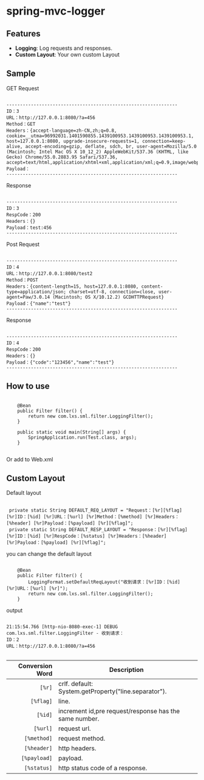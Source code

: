 # spring-mvc-logger
## Features

- **Logging**: Log requests and responses.
- **Custom Layout**: Your own custom Layout

## Sample
   GET Request
    
```

--------------------------------------------------------------- 
ID：3 
URL：http://127.0.0.1:8080/?a=456 
Method：GET 
Headers：{accept-language=zh-CN,zh;q=0.8, cookie=__utma=96992031.1401590855.1439100953.1439100953.1439100953.1, host=127.0.0.1:8080, upgrade-insecure-requests=1, connection=keep-alive, accept-encoding=gzip, deflate, sdch, br, user-agent=Mozilla/5.0 (Macintosh; Intel Mac OS X 10_12_2) AppleWebKit/537.36 (KHTML, like Gecko) Chrome/55.0.2883.95 Safari/537.36, accept=text/html,application/xhtml+xml,application/xml;q=0.9,image/webp,*/*;q=0.8} 
Payload： 
---------------------------------------------------------------

```
Response
```

--------------------------------------------------------------- 
ID：3 
RespCode：200 
Headers：{} 
Payload：test:456 
---------------------------------------------------------------

```

   Post Request
    
```

--------------------------------------------------------------- 
ID：4 
URL：http://127.0.0.1:8080/test2 
Method：POST 
Headers：{content-length=15, host=127.0.0.1:8080, content-type=application/json; charset=utf-8, connection=close, user-agent=Paw/3.0.14 (Macintosh; OS X/10.12.2) GCDHTTPRequest} 
Payload：{"name":"test"} 
---------------------------------------------------------------

```
Response
```

--------------------------------------------------------------- 
ID：4 
RespCode：200 
Headers：{} 
Payload：{"code":"123456","name":"test"} 
---------------------------------------------------------------

```

## How to use
```

    @Bean
    public Filter filter() {
        return new com.lxs.sml.filter.LoggingFilter();
    }

    public static void main(String[] args) {
        SpringApplication.run(Test.class, args);
    }
    
```

Or add to Web.xml

## Custom Layout
Default layout

```

 private static String DEFAULT_REQ_LAYOUT = "Request：[%r][%flag] [%r]ID：[%id] [%r]URL：[%url] [%r]Method：[%method] [%r]Headers：[%header] [%r]Payload：[%payload] [%r][%flag]";
 private static String DEFAULT_RESP_LAYOUT = "Response：[%r][%flag] [%r]ID：[%id] [%r]RespCode：[%status] [%r]Headers：[%header] [%r]Payload：[%payload] [%r][%flag]";

```

you can change the default layout 
```

    @Bean
    public Filter filter() {
        LoggingFormat.setDefaultReqLayout("收到请求：[%r]ID：[%id] [%r]URL：[%url] [%r]");
        return new com.lxs.sml.filter.LoggingFilter();
    }
```
output
```

21:15:54.766 [http-nio-8080-exec-1] DEBUG com.lxs.sml.filter.LoggingFilter - 收到请求：
ID：2 
URL：http://127.0.0.1:8080/?a=456 

```

## 
| Conversion Word    | Description                                            |
| ------------------:| -------------------------------------------------------|
| `[%r]`             | crlf. default: System.getProperty("line.separator").   |
| `[%flag]`          | line.                                                  |
| `[%id]`            | increment id,pre request/response has the same number. |
| `[%url]`           | request url.                                           |
| `[%method]`        | request method.                                        |
| `[%header]`        | http headers.                                          |
| `[%payload]`       | payload.                                               |
| `[%status]`        | http status code of a response.                        |
